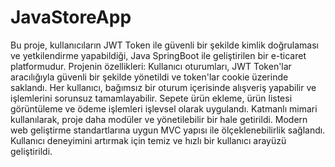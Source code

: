 ﻿# JavaStoreApp
Bu proje, kullanıcıların JWT Token ile güvenli bir şekilde kimlik doğrulaması ve yetkilendirme yapabildiği, Java SpringBoot ile geliştirilen bir e-ticaret platformudur.
 Projenin özellikleri:
 Kullanıcı oturumları, JWT Token'lar aracılığıyla güvenli bir şekilde yönetildi ve token'lar cookie üzerinde saklandı.
 Her kullanıcı, bağımsız bir oturum içerisinde alışveriş yapabilir ve işlemlerini sorunsuz tamamlayabilir.
 Sepete ürün ekleme, ürün listesi görüntüleme ve ödeme işlemleri işlevsel olarak uygulandı.
 Katmanlı mimari kullanılarak, proje daha modüler ve yönetilebilir bir hale getirildi.
 Modern web geliştirme standartlarına uygun MVC yapısı ile ölçeklenebilirlik sağlandı.
 Kullanıcı deneyimini artırmak için temiz ve hızlı bir kullanıcı arayüzü geliştirildi.
